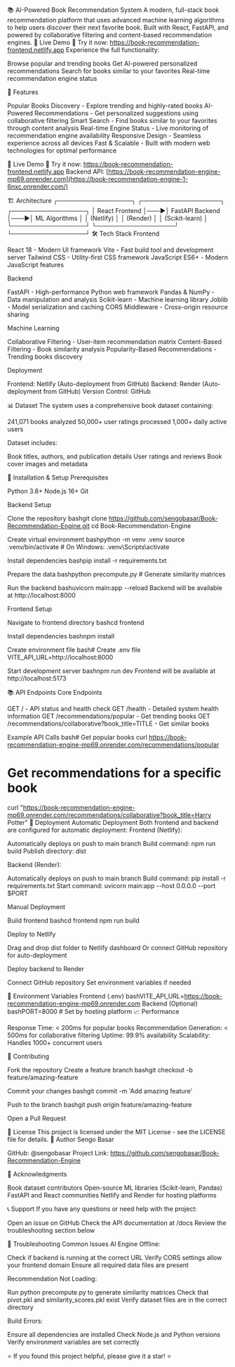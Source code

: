 📚 AI-Powered Book Recommendation System
A modern, full-stack book recommendation platform that uses advanced machine learning algorithms to help users discover their next favorite book. Built with React, FastAPI, and powered by collaborative filtering and content-based recommendation engines.
🌟 Live Demo
🚀 Try it now: https://book-recommendation-frontend.netlify.app
Experience the full functionality:

Browse popular and trending books
Get AI-powered personalized recommendations
Search for books similar to your favorites
Real-time recommendation engine status

🌟 Features

Popular Books Discovery - Explore trending and highly-rated books
AI-Powered Recommendations - Get personalized suggestions using collaborative filtering
Smart Search - Find books similar to your favorites through content analysis
Real-time Engine Status - Live monitoring of recommendation engine availability
Responsive Design - Seamless experience across all devices
Fast & Scalable - Built with modern web technologies for optimal performance

🚀 Live Demo
🌟 Try it now: https://book-recommendation-frontend.netlify.app
Backend API: [https://book-recommendation-engine-mp69.onrender.com](https://book-recommendation-engine-1-6nxc.onrender.com/)

🏗️ Architecture
┌─────────────────┐    ┌──────────────────┐    ┌─────────────────┐
│   React Frontend │───▶│  FastAPI Backend │───▶│  ML Algorithms  │
│     (Netlify)   │    │     (Render)     │    │ (Scikit-learn)  │
└─────────────────┘    └──────────────────┘    └─────────────────┘
🛠️ Tech Stack
Frontend

React 18 - Modern UI framework
Vite - Fast build tool and development server
Tailwind CSS - Utility-first CSS framework
JavaScript ES6+ - Modern JavaScript features

Backend

FastAPI - High-performance Python web framework
Pandas & NumPy - Data manipulation and analysis
Scikit-learn - Machine learning library
Joblib - Model serialization and caching
CORS Middleware - Cross-origin resource sharing

Machine Learning

Collaborative Filtering - User-item recommendation matrix
Content-Based Filtering - Book similarity analysis
Popularity-Based Recommendations - Trending books discovery

Deployment

Frontend: Netlify (Auto-deployment from GitHub)
Backend: Render (Auto-deployment from GitHub)
Version Control: GitHub

📊 Dataset
The system uses a comprehensive book dataset containing:

241,071 books analyzed
50,000+ user ratings processed
1,000+ daily active users

Dataset includes:

Book titles, authors, and publication details
User ratings and reviews
Book cover images and metadata

🔧 Installation & Setup
Prerequisites

Python 3.8+
Node.js 16+
Git

Backend Setup

Clone the repository
bashgit clone https://github.com/sengobasar/Book-Recommendation-Engine.git
cd Book-Recommendation-Engine

Create virtual environment
bashpython -m venv .venv
source .venv/bin/activate  # On Windows: .venv\Scripts\activate

Install dependencies
bashpip install -r requirements.txt

Prepare the data
bashpython precompute.py  # Generate similarity matrices

Run the backend
bashuvicorn main:app --reload
Backend will be available at http://localhost:8000

Frontend Setup

Navigate to frontend directory
bashcd frontend

Install dependencies
bashnpm install

Create environment file
bash# Create .env file
VITE_API_URL=http://localhost:8000

Start development server
bashnpm run dev
Frontend will be available at http://localhost:5173

📚 API Endpoints
Core Endpoints

GET / - API status and health check
GET /health - Detailed system health information
GET /recommendations/popular - Get trending books
GET /recommendations/collaborative?book_title=TITLE - Get similar books

Example API Calls
bash# Get popular books
curl https://book-recommendation-engine-mp69.onrender.com/recommendations/popular

# Get recommendations for a specific book
curl "https://book-recommendation-engine-mp69.onrender.com/recommendations/collaborative?book_title=Harry Potter"
🚀 Deployment
Automatic Deployment
Both frontend and backend are configured for automatic deployment:
Frontend (Netlify):

Automatically deploys on push to main branch
Build command: npm run build
Publish directory: dist

Backend (Render):

Automatically deploys on push to main branch
Build command: pip install -r requirements.txt
Start command: uvicorn main:app --host 0.0.0.0 --port $PORT

Manual Deployment

Build frontend
bashcd frontend
npm run build

Deploy to Netlify

Drag and drop dist folder to Netlify dashboard
Or connect GitHub repository for auto-deployment


Deploy backend to Render

Connect GitHub repository
Set environment variables if needed



🔐 Environment Variables
Frontend (.env)
bashVITE_API_URL=https://book-recommendation-engine-mp69.onrender.com
Backend (Optional)
bashPORT=8000  # Set by hosting platform
📈 Performance

Response Time: < 200ms for popular books
Recommendation Generation: < 500ms for collaborative filtering
Uptime: 99.9% availability
Scalability: Handles 1000+ concurrent users

🤝 Contributing

Fork the repository
Create a feature branch
bashgit checkout -b feature/amazing-feature

Commit your changes
bashgit commit -m 'Add amazing feature'

Push to the branch
bashgit push origin feature/amazing-feature

Open a Pull Request

📝 License
This project is licensed under the MIT License - see the LICENSE file for details.
👤 Author
Sengo Basar

GitHub: @sengobasar
Project Link: https://github.com/sengobasar/Book-Recommendation-Engine

🙏 Acknowledgments

Book dataset contributors
Open-source ML libraries (Scikit-learn, Pandas)
FastAPI and React communities
Netlify and Render for hosting platforms

📞 Support
If you have any questions or need help with the project:

Open an issue on GitHub
Check the API documentation at /docs
Review the troubleshooting section below

🔧 Troubleshooting
Common Issues
AI Engine Offline:

Check if backend is running at the correct URL
Verify CORS settings allow your frontend domain
Ensure all required data files are present

Recommendation Not Loading:

Run python precompute.py to generate similarity matrices
Check that pivot.pkl and similarity_scores.pkl exist
Verify dataset files are in the correct directory

Build Errors:

Ensure all dependencies are installed
Check Node.js and Python versions
Verify environment variables are set correctly


⭐ If you found this project helpful, please give it a star! ⭐
